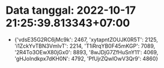 # Data tanggal: 2022-10-17 21:25:39.813343+07:00

* {'vdsE35G2RC6jMc9k': 2467, 'xytapntZOUJK0R5T': 2125, 'i1ZckYvTBN3VmIvT': 2214, 'T1iRrqYB0F45mKGP': 7089, '2R4To3OEwX80jGx0': 8893, '8wJDjG7ZfHuSnY11': 4069, 'gHJoIndkpx7dKH0N': 4792, 'PfUjrZQwlOwV3Qr9': 4860}
